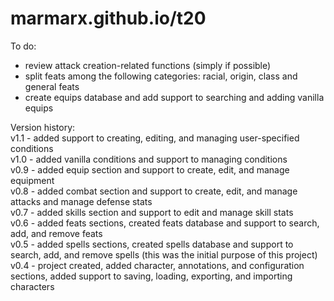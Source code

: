 # marmarx.github.io/t20

To do:
- review attack creation-related functions (simply if possible)
- split feats among the following categories: racial, origin, class and general feats
- create equips database and add support to searching and adding vanilla equips

Version history:<br>
v1.1 - added support to creating, editing, and managing user-specified conditions<br>
v1.0 - added vanilla conditions and support to managing conditions<br>
v0.9 - added equip section and support to create, edit, and manage equipment<br>
v0.8 - added combat section and support to create, edit, and manage attacks and manage defense stats<br>
v0.7 - added skills section and support to edit and manage skill stats<br>
v0.6 - added feats sections, created feats database  and support to search, add, and remove feats<br>
v0.5 - added spells sections, created spells database and support to search, add, and remove spells (this was the initial purpose of this project)<br>
v0.4 - project created, added character, annotations, and configuration sections, added support to saving, loading, exporting, and importing characters<br>
